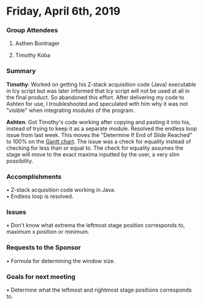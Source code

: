# Friday, April 6th, 2019

### Group Attendees
1. Asthen Bontrager

2. Timothy Koba

### Summary
__Timothy__: Worked on getting his Z-stack acquisition code (Java) executable in Icy script but was 
later informed that Icy script will not be used at all in the final product. So abandoned this effort. 
After delivering my code to Ashten for use, I troubleshooted and speculated with him why it was not 
"visible" when integrating modules of the program.

__Ashten__: Got Timothy's code working after copying and pasting it into his, instead of trying to keep
it as a separate module. Resolved the endless loop issue from last week. This moves the "Determine If End
of Slide Reached" to 100% on the [Gantt chart](https://prod.teamgantt.com/gantt/schedule/?ids=1432769&public_keys=M1SEDd8Q6NcE&zoom=d100&font_size=12&estimated_hours=0&assigned_resources=1&percent_complete=1&documents=0&comments=1&col_width=355&hide_header_tabs=0&menu_view=1&resource_filter=1&name_in_bar=0&name_next_to_bar=1&resource_names=1#user=&company=&custom=&date_filter=&hide_completed=false&color_filter=&ids=1432769). The issue was a check for equality instead
of checking for less than or equal to. The check for equality assumes the stage will move to the exact maxima 
inputted by the user, a very slim possibility.

### Accomplishments
• Z-stack acquisition code working in Java. \
• Endless loop is resolved.

### Issues
• Don't know what extrema the leftmost stage position corresponds to, maximum x position or minimum.

### Requests to the Sponsor
• Formula for determining the window size.

### Goals for next meeting
• Determine what the leftmost and rightmost stage positions corresponds to. 
